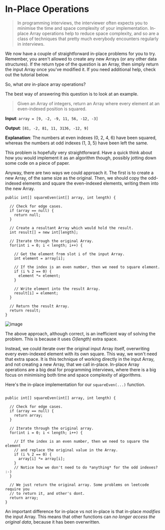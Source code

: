 # In-Place Operations
> In programming interviews, the interviewer often expects you to minimise the time and space complexity of your implementation. In-place Array operations help to reduce space complexity, and so are a class of techniques that pretty much everybody encounters regularly in interviews.

We now have a couple of straightforward in-place problems for you to try. Remember, you aren't allowed to create any new Arrays (or any other data structures). If the return type of the question is an Array, then simply return the input Array once you've modified it. If you need additional help, check out the tutorial below.



So, what *are* in-place array operations?

The best way of answering this question is to look at an example.
> Given an Array of integers, return an Array where every element at an even-indexed position is squared.

**Input**: ```array = [9, -2, -9, 11, 56, -12, -3]```

**Output**: ```[81, -2, 81, 11, 3136, -12, 9]```

**Explanation**: The numbers at even indexes (0, 2, 4, 6) have been squared, whereas the numbers at odd indexes (1, 3, 5) have been left the same.

This problem is hopefully very straightforward. Have a quick think about how you would implement it as an algorithm though, possibly jotting down some code on a piece of paper.

Anyway, there are two ways we could approach it. The first is to create a new Array, of the same size as the original. Then, we should copy the odd-indexed elements and square the even-indexed elements, writing them into the new Array.

```
public int[] squareEven(int[] array, int length) {

  // Check for edge cases.
  if (array == null) {
    return null;
  }

  // Create a resultant Array which would hold the result.
  int result[] = new int[length];

  // Iterate through the original Array.
  for(int i = 0; i < length; i++) {

    // Get the element from slot i of the input Array.
    int element = array[i];

    // If the index is an even number, then we need to square element.
    if (i % 2 == 0) {
      element *= element;
    }

    // Write element into the result Array.
    result[i] = element;
  }

  // Return the result Array.
  return result;
}
```

![image](https://user-images.githubusercontent.com/19383145/119929282-35bd8f80-bf4b-11eb-913a-40107b4aafca.png)

The above approach, although correct, is an inefficient way of solving the problem. This is because it uses *O(length)* extra space.

Instead, we could iterate over the original input Array itself, overwriting every even-indexed element with its own square. This way, we won't need that extra space. It is this technique of working directly in the input Array, and not creating a new Array, that we call in-place. In-place Array operations are a big deal for programming interviews, where there is a big focus on minimising both time and space complexity of algorithms.

Here's the in-place implementation for our ```squareEven(...)``` function.

```

public int[] squareEven(int[] array, int length) {

  // Check for edge cases.
  if (array == null) {
    return array;
  }

  // Iterate through the original array.
  for(int i = 0; i < length; i++) {

    // If the index is an even number, then we need to square the element
    // and replace the original value in the Array.
    if (i % 2 == 0) {
      array[i] *= array[i];
    }
    // Notice how we don't need to do *anything* for the odd indexes? :-)
  }

  // We just return the original array. Some problems on leetcode require you
  // to return it, and other's dont.
  return array;
}
```

An important difference for in-place vs not in-place is that in-place *modifies* the input Array. This means that other functions can *no longer access the original data*, because it has been overwritten.

